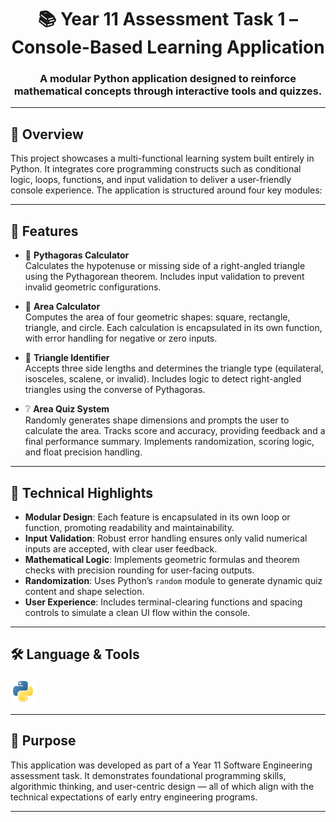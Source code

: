 <h1 align="center">📚 Year 11 Assessment Task 1 – Console-Based Learning Application</h1>
<h3 align="center">A modular Python application designed to reinforce mathematical concepts through interactive tools and quizzes.</h3>

---

## 🧩 Overview

This project showcases a multi-functional learning system built entirely in Python. It integrates core programming constructs such as conditional logic, loops, functions, and input validation to deliver a user-friendly console experience. The application is structured around four key modules:

---

## 🧮 Features

- 📐 **Pythagoras Calculator**  
  Calculates the hypotenuse or missing side of a right-angled triangle using the Pythagorean theorem. Includes input validation to prevent invalid geometric configurations.

- 📏 **Area Calculator**  
  Computes the area of four geometric shapes: square, rectangle, triangle, and circle. Each calculation is encapsulated in its own function, with error handling for negative or zero inputs.

- 🔎 **Triangle Identifier**  
  Accepts three side lengths and determines the triangle type (equilateral, isosceles, scalene, or invalid). Includes logic to detect right-angled triangles using the converse of Pythagoras.

- ❔ **Area Quiz System**  
  Randomly generates shape dimensions and prompts the user to calculate the area. Tracks score and accuracy, providing feedback and a final performance summary. Implements randomization, scoring logic, and float precision handling.

---

## 🧠 Technical Highlights

- **Modular Design**: Each feature is encapsulated in its own loop or function, promoting readability and maintainability.  
- **Input Validation**: Robust error handling ensures only valid numerical inputs are accepted, with clear user feedback.  
- **Mathematical Logic**: Implements geometric formulas and theorem checks with precision rounding for user-facing outputs.  
- **Randomization**: Uses Python’s `random` module to generate dynamic quiz content and shape selection.  
- **User Experience**: Includes terminal-clearing functions and spacing controls to simulate a clean UI flow within the console.

---

## 🛠️ Language & Tools

<p align="left">
  <a href="https://www.python.org" target="_blank" rel="noreferrer">
    <img src="https://raw.githubusercontent.com/devicons/devicon/master/icons/python/python-original.svg" alt="python" width="40" height="40"/>
  </a>
</p>

---

## 🎯 Purpose

This application was developed as part of a Year 11 Software Engineering assessment task. It demonstrates foundational programming skills, algorithmic thinking, and user-centric design — all of which align with the technical expectations of early entry engineering programs.

---

